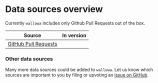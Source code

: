 # Data sources overview

Currently `wallowa` includes only Github Pull Requests out of the box.

| Source | In version |
|--------|--------------:|
| [GitHub Pull Requests](github#pull-request-duration-by-repo) | <Badge type="info" text="v0.1.0+" /> |

### Other data sources

Many more data sources could be added to `wallowa`. Let us know which sources are important to you
by filing or upvoting an [issue on GitHub](https://github.com/gunrein/wallowa/issues?q=label%3Aenhancement).
